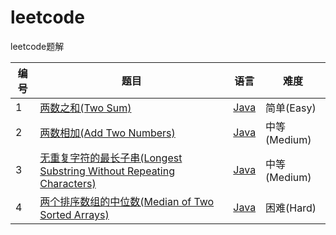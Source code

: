 # leetcode
leetcode题解

|编号|题目|语言|难度|
|---|------------|----|----|
|1|[两数之和(Two Sum)](https://leetcode.com/problems/two-sum/description/)|[Java](https://github.com/Hiccup1/leetcode/blob/master/Java/%E4%B8%A4%E6%95%B0%E4%B9%8B%E5%92%8C(Two%20Sum).java)|简单(Easy)|
|2|[两数相加(Add Two Numbers)](https://leetcode.com/problems/add-two-numbers/description/)|[Java](https://github.com/Hiccup1/leetcode/blob/master/Java/%E4%B8%A4%E6%95%B0%E7%9B%B8%E5%8A%A0(Add%20Two%20Numbers).java)|中等(Medium)|
|3|[无重复字符的最长子串(Longest Substring Without Repeating Characters)](https://leetcode.com/problems/longest-substring-without-repeating-characters/description/)|[Java](https://github.com/Hiccup1/leetcode/blob/master/Java/%E6%97%A0%E9%87%8D%E5%A4%8D%E5%AD%97%E7%AC%A6%E7%9A%84%E6%9C%80%E9%95%BF%E5%AD%90%E4%B8%B2(Longest%20Substring%20Without%20Repeating%20Characters).java)|中等(Medium)|
|4|[两个排序数组的中位数(Median of Two Sorted Arrays)](https://leetcode.com/problems/median-of-two-sorted-arrays/description/)|[Java](https://github.com/Hiccup1/leetcode/blob/master/Java/%E4%B8%A4%E4%B8%AA%E6%8E%92%E5%BA%8F%E6%95%B0%E7%BB%84%E7%9A%84%E4%B8%AD%E4%BD%8D%E6%95%B0.java)|困难(Hard)|
